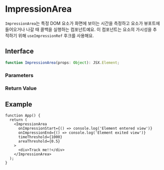 # ImpressionArea

`ImpressionArea`는 특정 DOM 요소가 화면에 보이는 시간을 측정하고 요소가 뷰포트에 들어오거나 나갈 때 콜백을 실행하는 컴포넌트예요. 이 컴포넌트는 요소의 가시성을 추적하기 위해 `useImpressionRef` 후크를 사용해요.

## Interface
```ts
function ImpressionArea(props: Object): JSX.Element;

```

### Parameters

<Interface
  required
  name="props"
  type="Object"
  description="컴포넌트에 대한 props예요."
  :nested="[
    {
      name: 'props.as',
      type: 'ElementType',
      defaultValue: '\'div\'',
      description: '렌더링할 HTML 태그예요. 기본값은 <code>div</code>예요.',
    },
    {
      name: 'props.rootMargin',
      type: 'string',
      description: '감지 영역을 조정하기 위한 마진이에요.',
    },
    {
      name: 'props.areaThreshold',
      type: 'number',
      description:
        '요소가 가시적이어야 하는 최소 비율 (0에서 1 사이)예요.',
    },
    {
      name: 'props.timeThreshold',
      type: 'number',
      description:
        '요소가 가시적이어야 하는 최소 시간 (밀리초 단위)예요.',
    },
    {
      name: 'props.onImpressionStart',
      type: '() => void',
      description:
        '요소가 시야에 들어올 때 실행되는 콜백 함수예요.',
    },
    {
      name: 'props.onImpressionEnd',
      type: '() => void',
      description:
        '요소가 시야에서 나갈 때 실행되는 콜백 함수예요.',
    },
    {
      name: 'props.ref',
      type: 'Ref<HTMLElement>',
      description: '요소에 대한 참조예요.',
    },
    {
      name: 'props.children',
      type: 'React.ReactNode',
      description: '컴포넌트 내부에 렌더링할 자식 요소들이에요.',
    },
    {
      name: 'props.className',
      type: 'string',
      description: '스타일링을 위한 추가 클래스 이름들이에요.',
    },
  ]"
/>

### Return Value

<Interface
  name=""
  type="JSX.Element"
  description="자식 요소들의 가시성을 추적하는 React 컴포넌트예요."
/>


## Example

```tsx
function App() {
  return (
    <ImpressionArea
      onImpressionStart={() => console.log('Element entered view')}
      onImpressionEnd={() => console.log('Element exited view')}
      timeThreshold={1000}
      areaThreshold={0.5}
    >
      <div>Track me!!</div>
    </ImpressionArea>
  );
}
```
  
